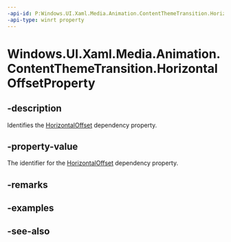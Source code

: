 ```yaml
---
-api-id: P:Windows.UI.Xaml.Media.Animation.ContentThemeTransition.HorizontalOffsetProperty
-api-type: winrt property
---
```


<!-- Property syntax
public Windows.UI.Xaml.DependencyProperty HorizontalOffsetProperty { get; }
-->

# Windows.UI.Xaml.Media.Animation.ContentThemeTransition.HorizontalOffsetProperty

## -description
Identifies the [HorizontalOffset](contentthemetransition_horizontaloffset.md) dependency property.



## -property-value
The identifier for the [HorizontalOffset](contentthemetransition_horizontaloffset.md) dependency property.

## -remarks

## -examples

## -see-also
